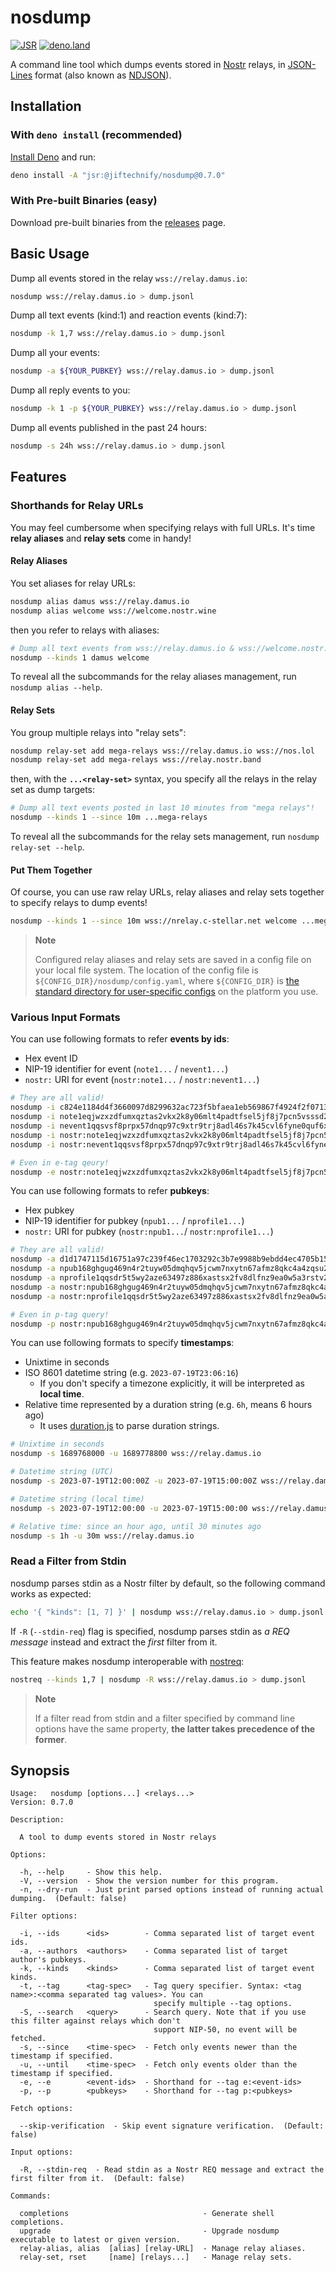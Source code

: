 # nosdump

[![JSR](https://jsr.io/badges/@jiftechnify/nosdump)](https://jsr.io/@jiftechnify/nosdump)
[![deno.land](https://shield.deno.dev/x/nosdump)](https://deno.land/x/nosdump)

A command line tool which dumps events stored in [Nostr](https://github.com/nostr-protocol/nostr) relays, in
[JSON-Lines](https://jsonlines.org/) format (also known as [NDJSON](http://ndjson.org/)).

## Installation

### With `deno install` (recommended)

[Install Deno](https://deno.land/manual/getting_started/installation) and run:

```sh
deno install -A "jsr:@jiftechnify/nosdump@0.7.0"
```

### With Pre-built Binaries (easy)

Download pre-built binaries from the [releases](https://github.com/jiftechnify/nosdump/releases) page.

## Basic Usage

Dump all events stored in the relay `wss://relay.damus.io`:

```sh
nosdump wss://relay.damus.io > dump.jsonl
```

Dump all text events (kind:1) and reaction events (kind:7):

```sh
nosdump -k 1,7 wss://relay.damus.io > dump.jsonl
```

Dump all your events:

```sh
nosdump -a ${YOUR_PUBKEY} wss://relay.damus.io > dump.jsonl
```

Dump all reply events to you:

```sh
nosdump -k 1 -p ${YOUR_PUBKEY} wss://relay.damus.io > dump.jsonl
```

Dump all events published in the past 24 hours:

```sh
nosdump -s 24h wss://relay.damus.io > dump.jsonl
```

## Features

### Shorthands for Relay URLs

You may feel cumbersome when specifying relays with full URLs. It's time **relay aliases** and **relay sets** come in handy!

#### Relay Aliases

You set aliases for relay URLs:

```sh
nosdump alias damus wss://relay.damus.io
nosdump alias welcome wss://welcome.nostr.wine
```

then you refer to relays with aliases:

```sh
# Dump all text events from wss://relay.damus.io & wss://welcome.nostr.wine
nosdump --kinds 1 damus welcome
```

To reveal all the subcommands for the relay aliases management, run `nosdump alias --help`.

#### Relay Sets

You group multiple relays into "relay sets":

```sh
nosdump relay-set add mega-relays wss://relay.damus.io wss://nos.lol
nosdump relay-set add mega-relays wss://relay.nostr.band
```

then, with the **`...<relay-set>`** syntax, you specify all the relays in the relay set as dump targets:

```sh
# Dump all text events posted in last 10 minutes from "mega relays"!
nosdump --kinds 1 --since 10m ...mega-relays
```

To reveal all the subcommands for the relay sets management, run `nosdump relay-set --help`.

#### Put Them Together

Of course, you can use raw relay URLs, relay aliases and relay sets together to specify relays to dump events!

```sh
nosdump --kinds 1 --since 10m wss://nrelay.c-stellar.net welcome ...mega-relays
```

> **Note**
>
> Configured relay aliases and relay sets are saved in a config file on your local file system. The location of the config file is
> `${CONFIG_DIR}/nosdump/config.yaml`, where `${CONFIG_DIR}` is
> [the standard directory for user-specific configs](https://github.com/sindresorhus/env-paths?tab=readme-ov-file#pathsconfig) on the
> platform you use.

### Various Input Formats

You can use following formats to refer **events by ids**:

- Hex event ID
- NIP-19 identifier for event (`note1...` / `nevent1...`)
- `nostr:` URI for event (`nostr:note1...` / `nostr:nevent1...`)

```sh
# They are all valid!
nosdump -i c824e1184d4f3660097d8299632ac723f5bfaea1eb569867f4924f2f0713a321 wss://relay.damus.io
nosdump -i note1eqjwzxzdfumxqztas2vkx2k8y06mlt4padtfsel5jf8j7pcn5vsssd2g8m wss://relay.damus.io
nosdump -i nevent1qqsvsf8prpx57dnqp97c9xtr9trj8adl46s7k45cvl6fyne0quf6xggq2q33g wss://relay.damus.io
nosdump -i nostr:note1eqjwzxzdfumxqztas2vkx2k8y06mlt4padtfsel5jf8j7pcn5vsssd2g8m wss://relay.damus.io
nosdump -i nostr:nevent1qqsvsf8prpx57dnqp97c9xtr9trj8adl46s7k45cvl6fyne0quf6xggq2q33g wss://relay.damus.io

# Even in e-tag qeury!
nosdump -e nostr:note1eqjwzxzdfumxqztas2vkx2k8y06mlt4padtfsel5jf8j7pcn5vsssd2g8m wss://relay.damus.io
```

You can use following formats to refer **pubkeys**:

- Hex pubkey
- NIP-19 identifier for pubkey (`npub1...` / `nprofile1...`)
- `nostr:` URI for pubkey (`nostr:npub1...`/ `nostr:nprofile1...`)

```sh
# They are all valid!
nosdump -a d1d1747115d16751a97c239f46ec1703292c3b7e9988b9ebdd4ec4705b15ed44 wss://relay.damus.io
nosdump -a npub168ghgug469n4r2tuyw05dmqhqv5jcwm7nxytn67afmz8qkc4a4zqsu2dlc wss://relay.damus.io
nosdump -a nprofile1qqsdr5t5wy2aze63497z886xastsx2fv8dlfnz9ea0w5a3rstv2763qgyw5f5 wss://relay.damus.io
nosdump -a nostr:npub168ghgug469n4r2tuyw05dmqhqv5jcwm7nxytn67afmz8qkc4a4zqsu2dlc wss://relay.damus.io
nosdump -a nostr:nprofile1qqsdr5t5wy2aze63497z886xastsx2fv8dlfnz9ea0w5a3rstv2763qgyw5f5 wss://relay.damus.io

# Even in p-tag query!
nosdump -p nostr:npub168ghgug469n4r2tuyw05dmqhqv5jcwm7nxytn67afmz8qkc4a4zqsu2dlc wss://relay.damus.io
```

You can use following formats to specify **timestamps**:

- Unixtime in seconds
- ISO 8601 datetime string (e.g. `2023-07-19T23:06:16`)
  - If you don't specify a timezone explicitly, it will be interpreted as **local time**.
- Relative time represented by a duration string (e.g. `6h`, means 6 hours ago)
  - It uses [duration.js](https://jsr.io/@retraigo/duration) to parse duration strings.

```sh
# Unixtime in seconds
nosdump -s 1689768000 -u 1689778800 wss://relay.damus.io

# Datetime string (UTC)
nosdump -s 2023-07-19T12:00:00Z -u 2023-07-19T15:00:00Z wss://relay.damus.io

# Datetime string (local time)
nosdump -s 2023-07-19T12:00:00 -u 2023-07-19T15:00:00 wss://relay.damus.io

# Relative time: since an hour ago, until 30 minutes ago
nosdump -s 1h -u 30m wss://relay.damus.io
```

### Read a Filter from Stdin

nosdump parses stdin as a Nostr filter by default, so the following command works as expected:

```sh
echo '{ "kinds": [1, 7] }' | nosdump wss://relay.damus.io > dump.jsonl
```

If `-R` (`--stdin-req`) flag is specified, nosdump parses stdin as _a REQ message_ instead and extract the _first_ filter from it.

This feature makes nosdump interoperable with [nostreq](https://github.com/blakejakopovic/nostreq):

```sh
nostreq --kinds 1,7 | nosdump -R wss://relay.damus.io > dump.jsonl
```

> **Note**
>
> If a filter read from stdin and a filter specified by command line options have the same property, **the latter takes precedence of the
> former**.

## Synopsis

```
Usage:   nosdump [options...] <relays...>
Version: 0.7.0                           

Description:

  A tool to dump events stored in Nostr relays

Options:

  -h, --help     - Show this help.                                                               
  -V, --version  - Show the version number for this program.                                     
  -n, --dry-run  - Just print parsed options instead of running actual dumping.  (Default: false)

Filter options:

  -i, --ids      <ids>        - Comma separated list of target event ids.                                      
  -a, --authors  <authors>    - Comma separated list of target author's pubkeys.                               
  -k, --kinds    <kinds>      - Comma separated list of target event kinds.                                    
  -t, --tag      <tag-spec>   - Tag query specifier. Syntax: <tag name>:<comma separated tag values>. You can  
                                specify multiple --tag options.                                                
  -S, --search   <query>      - Search query. Note that if you use this filter against relays which don't      
                                support NIP-50, no event will be fetched.                                      
  -s, --since    <time-spec>  - Fetch only events newer than the timestamp if specified.                       
  -u, --until    <time-spec>  - Fetch only events older than the timestamp if specified.                       
  -e, --e        <event-ids>  - Shorthand for --tag e:<event-ids>                                              
  -p, --p        <pubkeys>    - Shorthand for --tag p:<pubkeys>                                                

Fetch options:

  --skip-verification  - Skip event signature verification.  (Default: false)

Input options:

  -R, --stdin-req  - Read stdin as a Nostr REQ message and extract the first filter from it.  (Default: false)

Commands:

  completions                              - Generate shell completions.                           
  upgrade                                  - Upgrade nosdump executable to latest or given version.
  relay-alias, alias  [alias] [relay-URL]  - Manage relay aliases.                                 
  relay-set, rset     [name] [relays...]   - Manage relay sets.
```
